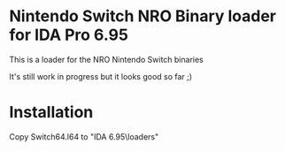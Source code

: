 # Nintendo Switch NRO Binary loader for IDA Pro 6.95
This is a loader for the NRO Nintendo Switch binaries

It's still work in progress but it looks good so far ;)

# Installation
Copy Switch64.l64 to "IDA 6.95\loaders"

